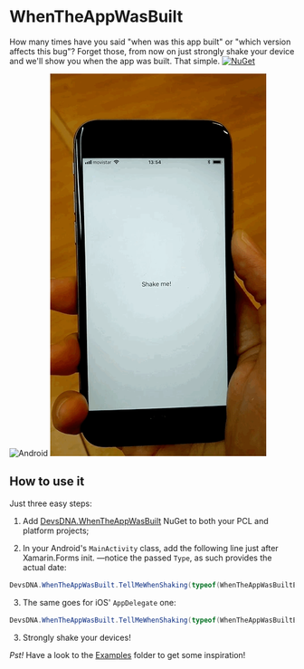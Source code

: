 # WhenTheAppWasBuilt

How many times have you said "when was this app built" or "which version affects this bug"? Forget those, from now on just strongly shake your device and we'll show you when the app was built. That simple. [![NuGet](https://img.shields.io/nuget/v/Xam.Plugin.Battery.svg?label=NuGet)](https://www.nuget.org/packages/DevsDNA.WhenTheAppWasBuilt)

![Android](Screenshots/Android.gif) ![iOS](Screenshots/iOS.gif)

## How to use it

Just three easy steps:

1. Add [DevsDNA.WhenTheAppWasBuilt](https://www.nuget.org/packages/DevsDNA.WhenTheAppWasBuilt) NuGet to both your PCL and platform projects;

2. In your Android's `MainActivity` class, add the following line just after Xamarin.Forms init. —notice the passed `Type`, as such provides the actual date:

```csharp
DevsDNA.WhenTheAppWasBuilt.TellMeWhenShaking(typeof(WhenTheAppWasBuiltExample.App));
```

3. The same goes for iOS' `AppDelegate` one:

```csharp
DevsDNA.WhenTheAppWasBuilt.TellMeWhenShaking(typeof(WhenTheAppWasBuiltExample.App));
```

3. Strongly shake your devices!

*Pst!* Have a look to the [Examples](Examples/) folder to get some inspiration!

